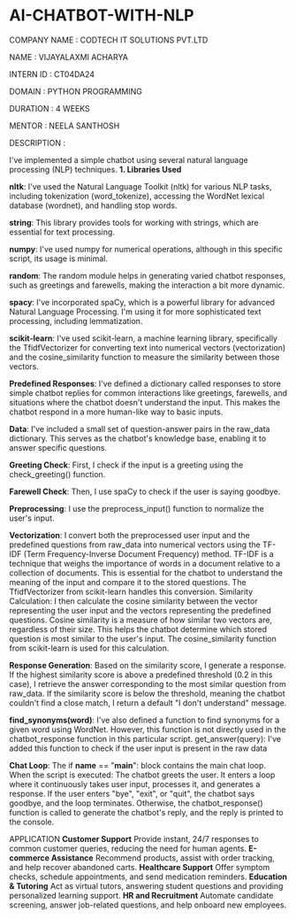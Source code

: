 # AI-CHATBOT-WITH-NLP

COMPANY NAME : CODTECH IT SOLUTIONS PVT.LTD

NAME : VIJAYALAXMI ACHARYA

INTERN ID : CT04DA24

DOMAIN : PYTHON PROGRAMMING

DURATION : 4 WEEKS

MENTOR : NEELA SANTHOSH

DESCRIPTION :

I've implemented a simple chatbot using several natural language processing (NLP) techniques.
**1. Libraries Used**

**nltk**: I've used the Natural Language Toolkit (nltk) for various NLP tasks, including tokenization (word_tokenize), accessing the WordNet lexical database (wordnet), and handling stop words.

**string**: This library provides tools for working with strings, which are essential for text processing.

**numpy**: I've used numpy for numerical operations, although in this specific script, its usage is minimal.

**random**: The random module helps in generating varied chatbot responses, such as greetings and farewells, making the interaction a bit more dynamic.

**spacy**: I've incorporated spaCy, which is a powerful library for advanced Natural Language Processing. I'm using it for more sophisticated text processing, including lemmatization.

**scikit-learn**: I've used scikit-learn, a machine learning library, specifically the TfidfVectorizer for converting text into numerical vectors (vectorization) and the cosine_similarity function to measure the similarity between those vectors.

**Predefined Responses**: I've defined a dictionary called responses to store simple chatbot replies for common interactions like greetings, farewells, and situations where the chatbot doesn't understand the input. This makes the chatbot respond in a more human-like way to basic inputs.

**Data**: I've included a small set of question-answer pairs in the raw_data dictionary. This serves as the chatbot's knowledge base, enabling it to answer specific questions.

**Greeting Check**: First, I check if the input is a greeting using the check_greeting() function.

**Farewell Check**: Then, I use spaCy to check if the user is saying goodbye.

**Preprocessing**: I use the  preprocess_input()  function to normalize the user's input.

**Vectorization**: I convert both the preprocessed user input and the predefined questions from  raw_data  into numerical vectors using the TF-IDF (Term Frequency-Inverse Document Frequency) method.  TF-IDF is a technique that weighs the importance of words in a document relative to a collection of documents.  This is essential for the chatbot to understand the meaning of the input and compare it to the stored questions.  The  TfidfVectorizer  from scikit-learn handles this conversion.
Similarity Calculation: I then calculate the cosine similarity between the vector representing the user input and the vectors representing the predefined questions.  Cosine similarity is a measure of how similar two vectors are, regardless of their size.  This helps the chatbot determine which stored question is most similar to the user's input.  The  cosine_similarity  function from scikit-learn is used for this calculation.

**Response Generation**: Based on the similarity score, I generate a response. If the highest similarity score is above a predefined threshold (0.2 in this case), I retrieve the answer corresponding to the most similar question from  raw_data.  If the similarity score is below the threshold, meaning the chatbot couldn't find a close match, I return a default "I don't understand" message.

**find_synonyms(word)**: I've also defined a function to find synonyms for a given word using WordNet.  However, this function is not directly used in the  chatbot_response  function in this particular script.
get_answer(query): I've added this function to check if the user input is present in the raw data

**Chat Loop**: The  if __name__ == "__main__":  block contains the main chat loop. When the script is executed:
The chatbot greets the user.
It enters a loop where it continuously takes user input, processes it, and generates a response.
If the user enters "bye", "exit", or "quit", the chatbot says goodbye, and the loop terminates.
Otherwise, the  chatbot_response()  function is called to generate the chatbot's reply, and the reply is printed to the console.

APPLICATION
**Customer Support**
Provide instant, 24/7 responses to common customer queries, reducing the need for human agents.
**E-commerce Assistance**
Recommend products, assist with order tracking, and help recover abandoned carts.
**Healthcare Support**
Offer symptom checks, schedule appointments, and send medication reminders.
**Education & Tutoring**
Act as virtual tutors, answering student questions and providing personalized learning support.
**HR and Recruitment**
Automate candidate screening, answer job-related questions, and help onboard new employees.
